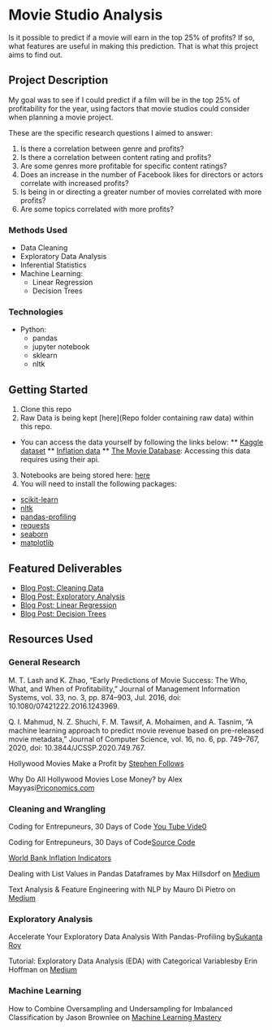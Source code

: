 # Movie Studio Analysis
Is it possible to predict if a movie will earn in the top 25% of profits? If so, what features are useful in making this prediction.  That is what this project aims to find out.

## Project Description
My goal was to see if I could predict if a film will be in the top 25% of profitability for the year, using factors that movie studios could consider when planning a movie project.  

These are the specific research questions I aimed to answer:

1.	Is there a correlation between genre and profits?
2.	Is there a correlation between content rating and profits?
3.	Are some genres more profitable for specific content ratings?
4.	Does an increase in the number of Facebook likes for directors or actors correlate with increased profits?
5.	Is being in or directing a greater number of movies correlated with more profits?
6.	Are some topics correlated with more profits?

### Methods Used
* Data Cleaning
* Exploratory Data Analysis
* Inferential Statistics
* Machine Learning:
  * Linear Regression
  * Decision Trees

### Technologies
 
* Python:
  * pandas
  * jupyter notebook 
  * sklearn
  * nltk

## Getting Started

1. Clone this repo 
2. Raw Data is being kept [here](Repo folder containing raw data) within this repo.  
* You can access the data yourself by following the links below:
** [Kaggle dataset](https://www.kaggle.com/carolzhangdc/imdb-5000-movie-dataset)
** [Inflation data](https://data.worldbank.org/indicator/FP.CPI.TOTL.ZG)
** [The Movie Database](https://www.themoviedb.org/?language=en-US): Accessing this data requires using their api.    
3. Notebooks are being stored here: [here](https://github.com/MariannBea/Movie-Studio-Analysis/tree/main/Notebooks)
4. You will need to install the following packages:
* [scikit-learn](https://scikit-learn.org/stable/install.html)
* [nltk](https://www.nltk.org/install.html)
* [pandas-profiling](https://pandas-profiling.github.io/pandas-profiling/docs/master/index.html)
* [requests](https://anaconda.org/anaconda/requests)
* [seaborn](https://www.delftstack.com/howto/seaborn/conda-install-seaborn-module-python/)
* [matplotlib](https://anaconda.org/conda-forge/matplotlib)

## Featured Deliverables
* [Blog Post: Cleaning Data](https://mariannbea.github.io//machine%20learning/movie-studio-profits-cleaning/)
* [Blog Post: Exploratory Analysis](https://mariannbea.github.io//machine%20learning/movie-studio-profits-eda/)
* [Blog Post: Linear Regression](https://mariannbea.github.io//machine%20learning/movie-studio-profits-linear-regression/)
* [Blog Post: Decision Trees](https://mariannbea.github.io//machine%20learning/movie-studio-profits-decision-trees/)

## Resources Used

### General Research

M. T. Lash and K. Zhao, “Early Predictions of Movie Success: The Who, What, and When of Profitability,” Journal of Management Information Systems, vol. 33, no. 3, pp. 874–903, Jul. 2016, doi: 10.1080/07421222.2016.1243969.

Q. I. Mahmud, N. Z. Shuchi, F. M. Tawsif, A. Mohaimen, and A. Tasnim, “A machine learning approach to predict movie revenue based on pre-released movie metadata,” Journal of Computer Science, vol. 16, no. 6, pp. 749–767, 2020, doi: 10.3844/JCSSP.2020.749.767.

Hollywood Movies Make a Profit by [Stephen Follows](https://stephenfollows.com/hollywood-movies-make-a-profit/)

Why Do All Hollywood Movies Lose Money? by Alex Mayyasi[Priconomics.com](https://priceonomics.com/why-do-all-hollywood-movies-lose-money/)

### Cleaning and Wrangling

Coding for Entrepuneurs, 30 Days of Code [You Tube Vide0](https://www.youtube.com/watch?v=Sg5VTTBIhqo)

Coding for Entrepuneurs, 30 Days of Code[Source Code](https://github.com/codingforentrepreneurs/30-Days-of-Python/tree/master/tutorial-reference/Day%2013)

[World Bank Inflation Indicators](https://data.worldbank.org/indicator/FP.CPI.TOTL.ZG)

Dealing with List Values in Pandas Dataframes by Max Hillsdorf on [Medium](https://towardsdatascience.com/dealing-with-list-values-in-pandas-dataframes-a177e534f173)

Text Analysis & Feature Engineering with NLP by Mauro Di Pietro on [Medium](https://towardsdatascience.com/text-analysis-feature-engineering-with-nlp-502d6ea9225d)

### Exploratory Analysis

Accelerate Your Exploratory Data Analysis With Pandas-Profiling by[Sukanta Roy](https://towardsdatascience.com/accelerate-your-exploratory-data-analysis-with-pandas-profiling-4eca0cb770d1) 

Tutorial: Exploratory Data Analysis (EDA) with Categorical Variablesby Erin Hoffman on [Medium](https://medium.com/analytics-vidhya/tutorial-exploratory-data-analysis-eda-with-categorical-variables-6a569a3aea55)

### Machine Learning

How to Combine Oversampling and Undersampling for Imbalanced Classification by Jason Brownlee on [Machine Learning Mastery](https://machinelearningmastery.com/combine-oversampling-and-undersampling-for-imbalanced-classification)





